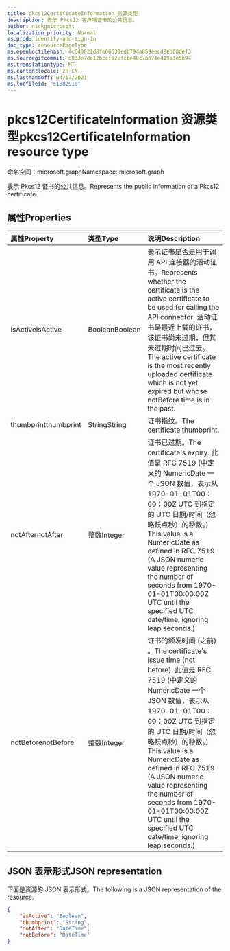 ```yaml
---
title: pkcs12CertificateInformation 资源类型
description: 表示 Pkcs12 客户端证书的公共信息。
author: nickgmicrosoft
localization_priority: Normal
ms.prod: identity-and-sign-in
doc_type: resourcePageType
ms.openlocfilehash: 4c649021d8fe66530edb794a859eecd8ed08def3
ms.sourcegitcommit: d033e7de12bccf92efcbe40c7b671e419a3e5b94
ms.translationtype: MT
ms.contentlocale: zh-CN
ms.lasthandoff: 04/17/2021
ms.locfileid: "51882910"
---
```

# <a name="pkcs12certificateinformation-resource-type"></a><span data-ttu-id="aa3d3-103">pkcs12CertificateInformation 资源类型</span><span class="sxs-lookup"><span data-stu-id="aa3d3-103">pkcs12CertificateInformation resource type</span></span>

<span data-ttu-id="aa3d3-104">命名空间：microsoft.graph</span><span class="sxs-lookup"><span data-stu-id="aa3d3-104">Namespace: microsoft.graph</span></span>

<span data-ttu-id="aa3d3-105">表示 Pkcs12 证书的公共信息。</span><span class="sxs-lookup"><span data-stu-id="aa3d3-105">Represents the public information of a Pkcs12 certificate.</span></span>

## <a name="properties"></a><span data-ttu-id="aa3d3-106">属性</span><span class="sxs-lookup"><span data-stu-id="aa3d3-106">Properties</span></span>

|<span data-ttu-id="aa3d3-107">属性</span><span class="sxs-lookup"><span data-stu-id="aa3d3-107">Property</span></span>|<span data-ttu-id="aa3d3-108">类型</span><span class="sxs-lookup"><span data-stu-id="aa3d3-108">Type</span></span>|<span data-ttu-id="aa3d3-109">说明</span><span class="sxs-lookup"><span data-stu-id="aa3d3-109">Description</span></span>|
|:---|:---|:---|
|<span data-ttu-id="aa3d3-110">isActive</span><span class="sxs-lookup"><span data-stu-id="aa3d3-110">isActive</span></span>|<span data-ttu-id="aa3d3-111">Boolean</span><span class="sxs-lookup"><span data-stu-id="aa3d3-111">Boolean</span></span>|  <span data-ttu-id="aa3d3-112">表示证书是否是用于调用 API 连接器的活动证书。</span><span class="sxs-lookup"><span data-stu-id="aa3d3-112">Represents whether the certificate is the active certificate to be used for calling the API connector.</span></span> <span data-ttu-id="aa3d3-113">活动证书是最近上载的证书，该证书尚未过期，但其未过期时间已过去。</span><span class="sxs-lookup"><span data-stu-id="aa3d3-113">The active certificate is the most recently uploaded certificate which is not yet expired but whose notBefore time is in the past.</span></span>|
|<span data-ttu-id="aa3d3-114">thumbprint</span><span class="sxs-lookup"><span data-stu-id="aa3d3-114">thumbprint</span></span>|<span data-ttu-id="aa3d3-115">String</span><span class="sxs-lookup"><span data-stu-id="aa3d3-115">String</span></span>| <span data-ttu-id="aa3d3-116">证书指纹。</span><span class="sxs-lookup"><span data-stu-id="aa3d3-116">The certificate thumbprint.</span></span> |
|<span data-ttu-id="aa3d3-117">notAfter</span><span class="sxs-lookup"><span data-stu-id="aa3d3-117">notAfter</span></span>|<span data-ttu-id="aa3d3-118">整数</span><span class="sxs-lookup"><span data-stu-id="aa3d3-118">Integer</span></span>| <span data-ttu-id="aa3d3-119">证书已过期。</span><span class="sxs-lookup"><span data-stu-id="aa3d3-119">The certificate's expiry.</span></span> <span data-ttu-id="aa3d3-120">此值是 RFC 7519 (中定义的 NumericDate 一个 JSON 数值，表示从 1970-01-01T00：00：00Z UTC 到指定的 UTC 日期/时间（忽略跃点秒）的秒数。) </span><span class="sxs-lookup"><span data-stu-id="aa3d3-120">This value is a NumericDate as defined in RFC 7519 (A JSON numeric value representing the number of seconds from 1970-01-01T00:00:00Z UTC until the specified UTC date/time, ignoring leap seconds.)</span></span>|
|<span data-ttu-id="aa3d3-121">notBefore</span><span class="sxs-lookup"><span data-stu-id="aa3d3-121">notBefore</span></span>|<span data-ttu-id="aa3d3-122">整数</span><span class="sxs-lookup"><span data-stu-id="aa3d3-122">Integer</span></span>| <span data-ttu-id="aa3d3-123">证书的颁发时间 (之前) 。</span><span class="sxs-lookup"><span data-stu-id="aa3d3-123">The certificate's issue time (not before).</span></span> <span data-ttu-id="aa3d3-124">此值是 RFC 7519 (中定义的 NumericDate 一个 JSON 数值，表示从 1970-01-01T00：00：00Z UTC 到指定的 UTC 日期/时间（忽略跃点秒）的秒数。) </span><span class="sxs-lookup"><span data-stu-id="aa3d3-124">This value is a NumericDate as defined in RFC 7519 (A JSON numeric value representing the number of seconds from 1970-01-01T00:00:00Z UTC until the specified UTC date/time, ignoring leap seconds.)</span></span>|

## <a name="json-representation"></a><span data-ttu-id="aa3d3-125">JSON 表示形式</span><span class="sxs-lookup"><span data-stu-id="aa3d3-125">JSON representation</span></span>

<span data-ttu-id="aa3d3-126">下面是资源的 JSON 表示形式。</span><span class="sxs-lookup"><span data-stu-id="aa3d3-126">The following is a JSON representation of the resource.</span></span>
<!-- {
  "blockType": "resource",
  "@odata.type": "microsoft.graph.pkcs12CertificateInformation"
}
-->

``` json
{
    "isActive": "Boolean",
    "thumbprint": "String",
    "notAfter": "DateTime",
    "notBefore": "DateTime"
}
```
